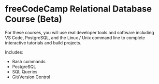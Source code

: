 # freeCodeCamp Relational Database Course (Beta)


For these courses, you will use real developer tools and software including VS Code, PostgreSQL, and the Linux / Unix command line to complete interactive tutorials and build projects.

Includes:

* Bash commands
* PostgreSQL
* SQL Queries
* Git/Version Control

